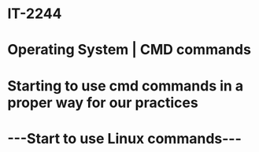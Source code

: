 # IT-2244
# Operating System | CMD commands 


# Starting to use cmd commands in a proper way for our practices


# ---Start to use Linux commands---
